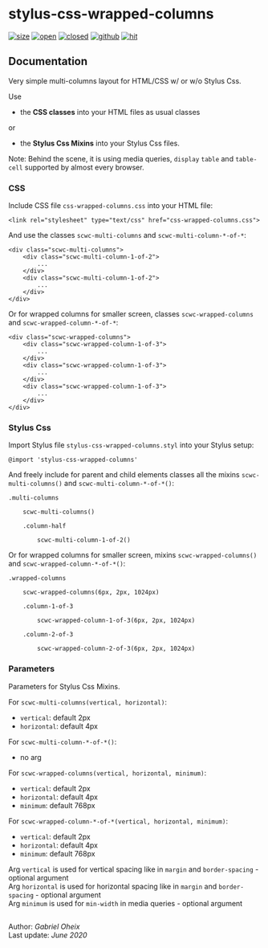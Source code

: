 # stylus-css-wrapped-columns

[![size][size-svg]][size-link]
[![open][open-svg]][open-link]
[![closed][closed-svg]][closed-link]
[![github][githubDownloads-svg]][githubDownloads-link]
[![hit][hit-svg]][hit-link]


[size-svg]: https://github-size-badge.herokuapp.com/gabrieloheix/stylus-css-wrapped-columns.svg
[size-link]: https://github.com/gabrieloheix/stylus-css-wrapped-columns

[open-svg]: https://img.shields.io/github/issues/gabrieloheix/stylus-css-wrapped-columns.svg
[open-link]: https://github.com/gabrieloheix/stylus-css-wrapped-columns/issues

[closed-svg]: https://img.shields.io/github/issues-closed/gabrieloheix/stylus-css-wrapped-columns.svg
[closed-link]: https://github.com/gabrieloheix/stylus-css-wrapped-columns/issues?q=is%3Aissue+is%3Aclosed

[githubDownloads-svg]: https://img.shields.io/github/downloads/gabrieloheix/stylus-css-wrapped-columns/total.svg
[githubDownloads-link]: https://github.com/gabrieloheix/stylus-css-wrapped-columns

[hit-svg]: https://hits.dwyl.com/gabrieloheix/stylus-css-wrapped-columns.svg
[hit-link]: https://hits.dwyl.com/gabrieloheix/stylus-css-wrapped-columns

[//]: # (https://github.com/dwyl/repo-badges)


## Documentation

Very simple multi-columns layout for HTML/CSS w/ or w/o Stylus Css.

Use

- the **CSS classes** into your HTML files as usual classes

or

- the **Stylus Css Mixins** into your Stylus Css files.


Note: Behind the scene, it is using media queries, ```display``` ```table``` and ```table-cell``` supported by almost every browser.


### CSS

Include CSS file ```css-wrapped-columns.css``` into your HTML file:

	<link rel="stylesheet" type="text/css" href="css-wrapped-columns.css">

And use the classes ```scwc-multi-columns``` and ```scwc-multi-column-*-of-*```:

	<div class="scwc-multi-columns">
		<div class="scwc-multi-column-1-of-2">
			...
		</div>
		<div class="scwc-multi-column-1-of-2">
			...
		</div>
	</div>

Or for wrapped columns for smaller screen, classes ```scwc-wrapped-columns``` and ```scwc-wrapped-column-*-of-*```:

	<div class="scwc-wrapped-columns">
		<div class="scwc-wrapped-column-1-of-3">
			...
		</div>
		<div class="scwc-wrapped-column-1-of-3">
			...
		</div>
		<div class="scwc-wrapped-column-1-of-3">
			...
		</div>
	</div>


### Stylus Css

Import Stylus file ```stylus-css-wrapped-columns.styl``` into your Stylus setup:

	@import 'stylus-css-wrapped-columns'

And freely include for parent and child elements classes all the mixins ```scwc-multi-columns()``` and ```scwc-multi-column-*-of-*()```:

	.multi-columns

		scwc-multi-columns()

		.column-half

			scwc-multi-column-1-of-2()


Or for wrapped columns for smaller screen, mixins ```scwc-wrapped-columns()``` and ```scwc-wrapped-column-*-of-*()```:

	.wrapped-columns

		scwc-wrapped-columns(6px, 2px, 1024px)

		.column-1-of-3

			scwc-wrapped-column-1-of-3(6px, 2px, 1024px)

		.column-2-of-3

			scwc-wrapped-column-2-of-3(6px, 2px, 1024px)


### Parameters

Parameters for Stylus Css Mixins.

For ```scwc-multi-columns(vertical, horizontal)```:

- ```vertical```: default 2px
- ```horizontal```: default 4px

For ```scwc-multi-column-*-of-*()```:

- no arg

For ```scwc-wrapped-columns(vertical, horizontal, minimum)```:

- ```vertical```: default 2px
- ```horizontal```: default 4px
- ```minimum```: default 768px

For ```scwc-wrapped-column-*-of-*(vertical, horizontal, minimum)```:

- ```vertical```: default 2px
- ```horizontal```: default 4px
- ```minimum```: default 768px

Arg ```vertical``` is used for vertical spacing like in ```margin``` and ```border-spacing``` - optional argument  
Arg ```horizontal``` is used for horizontal spacing like in ```margin``` and ```border-spacing``` - optional argument  
Arg ```minimum``` is used for ```min-width``` in media queries - optional argument  


##

Author: _Gabriel Oheix_  
Last update: _June 2020_

